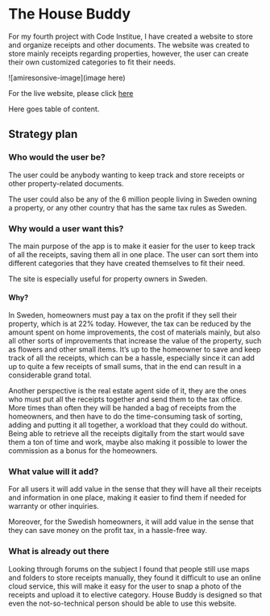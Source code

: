 # The House Buddy

For my fourth project with Code Institue, I have created a website to store and organize receipts and other documents.
The website was created to store mainly receipts regarding properties, however, the user can create their own customized categories to fit their needs.

![amiresonsive-image](image here)

For the live website, please click [here](https://the-house-buddy.herokuapp.com/)

Here goes table of content.

## Strategy plan

### Who would the user be?

The user could be anybody wanting to keep track and store receipts or other property-related documents.

The user could also be any of the 6 million people living in Sweden owning a property, or any other country that has the same tax rules as Sweden.

### Why would a user want this?

The main purpose of the app is to make it easier for the user to keep track of all the receipts, saving them all in one place. The user can sort them into different categories that they have created themselves to fit their need.

The site is especially useful for property owners in Sweden.
#### Why?

In Sweden, homeowners must pay a tax on the profit if they sell their property, which is at 22% today. 
However, the tax can be reduced by the amount spent on home improvements, the cost of materials mainly, but also all other sorts of improvements that increase the value of the property, such as flowers and other small items.
It’s up to the homeowner to save and keep track of all the receipts, which can be a hassle, especially since it can add up to quite a few receipts of small sums, that in the end can result in a considerable grand total. 

Another perspective is the real estate agent side of it, they are the ones who must put all the receipts together and send them to the tax office.  
More times than often they will be handed a bag of receipts from the homeowners, and then have to do the time-consuming task of sorting, adding and putting it all together, a workload that they could do without. Being able to retrieve all the receipts digitally from the start would save them a ton of time and work, maybe also making it possible to lower the commission as a bonus for the homeowners.

### What value will it add?

For all users it will add value in the sense that they will have all their receipts and information in one place, making it easier to find them if needed for warranty or other inquiries. 

Moreover, for the Swedish homeowners, it will add value in the sense that they can save money on the profit tax, in a hassle-free way.

### What is already out there

Looking through forums on the subject I found that people still use maps and folders to store receipts manually, they found it difficult to use an online cloud service, this will make it easy for the user to snap a photo of the receipts and upload it to elective category. House Buddy is designed so that even the not-so-technical person should be able to use this website.
